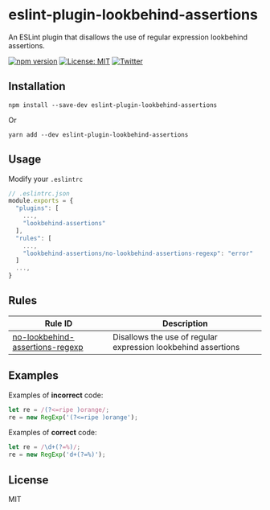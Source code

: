 # eslint-plugin-lookbehind-assertions

An ESLint plugin that disallows the use of regular expression lookbehind assertions.

[![npm version](https://img.shields.io/npm/v/eslint-plugin-lookbehind-assertions.svg)](https://www.npmjs.com/package/eslint-plugin-lookbehind-assertions)
[![License: MIT](https://img.shields.io/badge/License-MIT-yellow.svg)](https://opensource.org/licenses/MIT)
[![Twitter](https://img.shields.io/twitter/follow/l08084?style=social)](https://twitter.com/l08084)

## Installation

```
npm install --save-dev eslint-plugin-lookbehind-assertions
```

Or

```
yarn add --dev eslint-plugin-lookbehind-assertions
```

## Usage

Modify your `.eslintrc`

```js
// .eslintrc.json
module.exports = {
  "plugins": [
    ...,
    "lookbehind-assertions"
  ],
  "rules": [
    ...,
    "lookbehind-assertions/no-lookbehind-assertions-regexp": "error"
  ]
  ...,
}
```

## Rules

| Rule ID                                                                            | Description                                                   |
| ---------------------------------------------------------------------------------- | ------------------------------------------------------------- |
| [no-lookbehind-assertions-regexp](./docs/rules/no-lookbehind-assertions-regexp.md) | Disallows the use of regular expression lookbehind assertions |

## Examples

Examples of **incorrect** code:

```ts
let re = /(?<=ripe )orange/;
re = new RegExp('(?<=ripe )orange');
```

Examples of **correct** code:

```ts
let re = /\d+(?=%)/;
re = new RegExp('d+(?=%)');
```

## License

MIT
